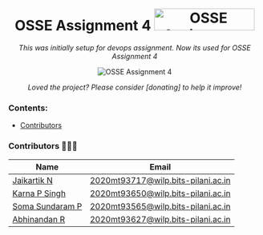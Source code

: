 

<h1 align="center">OSSE Assignment 4
<a href="https://github.com/2020mt93717/devops" target="_blank"><img src="https://api.producthunt.com/widgets/embed-image/v1/featured.svg?post_id=277987&theme=light" alt="OSSE Assignment 4| Product Hunt" style="width: 200px; height: 44px;" width="200" height="44"/></a></h1>
<div align="center">


<i>This was initially setup for devops assignment. Now its used for OSSE Assignment 4</i>


<img alt="OSSE Assignment 4" src="assets/agpr.gif"> </img>

<i>Loved the project? Please consider [donating] to help it improve!</i>

</div>

### Contents:
  - [Contributors](#contributors)
    
### Contributors 👨🏽‍💻
|Name|Email|
|----|-------|
|[Jaikartik N](https://2020mt93717.github.io)|2020mt93717@wilp.bits-pilani.ac.in|
|[Karna P Singh](https://2020mt93650.github.io/2020mt93650/)|2020mt93650@wilp.bits-pilani.ac.in|
|[Soma Sundaram P](https://ss-acc.github.io/)| 2020mt93565@wilp.bits-pilani.ac.in|
|[Abhinandan R](https://abhi55521.github.io/Abhi55521)|2020mt93627@wilp.bits-pilani.ac.in|


